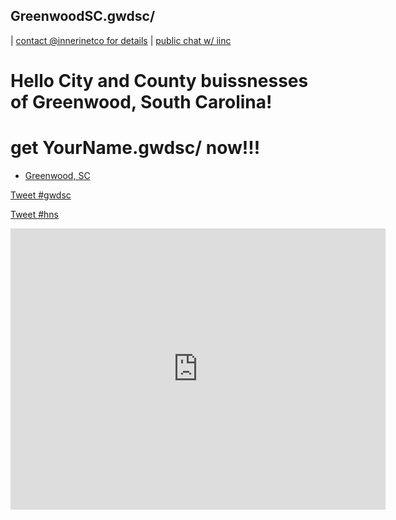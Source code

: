 ## GreenwoodSC.gwdsc/ 

| [contact @innerinetco for details](https://twitter.com/innerinetco) | [public chat w/ iinc](https://matrix.to/#/#pub.iinc:matrix.org) 

# Hello City and County buissnesses of Greenwood, South Carolina! 
# get YourName.gwdsc/ now!!! 
- [Greenwood, SC](https://g.co/kgs/usNFZL)

<a href="https://twitter.com/intent/tweet?button_hashtag=gwdsc&ref_src=twsrc%5Etfw" class="twitter-hashtag-button" data-show-count="false">Tweet #gwdsc</a><script async src="https://platform.twitter.com/widgets.js" charset="utf-8"></script>

<a href="https://twitter.com/intent/tweet?button_hashtag=hns&ref_src=twsrc%5Etfw" class="twitter-hashtag-button" data-show-count="false">Tweet #hns</a><script async src="https://platform.twitter.com/widgets.js" charset="utf-8"></script>


<iframe src="https://www.google.com/maps/embed?pb=!1m18!1m12!1m3!1d105583.01454942912!2d-82.22119947635133!3d34.21103606045948!2m3!1f0!2f0!3f0!3m2!1i1024!2i768!4f13.1!3m3!1m2!1s0x88f8040749c2dd73%3A0xb022a4acb6b1a401!2sGreenwood%2C%20SC!5e0!3m2!1sen!2sus!4v1657753763245!5m2!1sen!2sus" width="600" height="450" style="border:0;" allowfullscreen="" loading="lazy" referrerpolicy="no-referrer-when-downgrade"></iframe>
